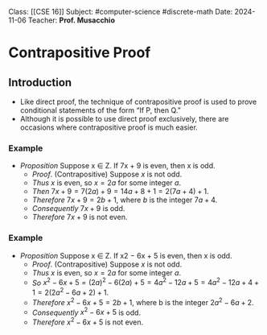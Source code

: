 Class: [[CSE 16]]
Subject: #computer-science  #discrete-math 
Date: 2024-11-06
Teacher: **Prof. Musacchio**

# Contrapositive Proof

## Introduction
- Like direct proof, the technique of contrapositive proof is used to prove conditional statements of the form “If P, then Q.” 
- Although it is possible to use direct proof exclusively, there are occasions where contrapositive proof is much easier.

### Example
- *Proposition* Suppose x ∈ Z. If 7x + 9 is even, then x is odd. 
	- *Proof*. (Contrapositive) Suppose $x$ is not odd. 
	- *Thus* $x$ is even, so $x = 2a$ for some integer $a$. 
	- *Then* $7x + 9 = 7(2a) + 9 = 14a + 8 + 1 = 2(7a + 4) + 1$. 
	- *Therefore* $7x + 9 = 2b + 1$, where $b$ is the integer $7a + 4$. 
	- *Consequently* $7x + 9$ is odd. 
	- *Therefore* $7x + 9$ is not even. 


### Example
- *Proposition* Suppose x ∈ Z. If x2 − 6x + 5 is even, then x is odd. 
	- *Proof*. (Contrapositive) Suppose $x$ is not odd. 
	- *Thus* $x$ is even, so $x = 2a$ for some integer $a$. 
	- *So* $x^2−6x+5 = (2a)^2−6(2a)+5 = 4a^2−12a+5 = 4a^2−12a+4+1 = 2(2a^2−6a+2)+1$. 
	- *Therefore* $x^2 − 6x + 5 = 2b + 1$, where b is the integer $2a^2 − 6a + 2$. 
	- *Consequently* $x^2 − 6x + 5$ is odd. 
	- *Therefore* $x^2 − 6x + 5$ is not even. 